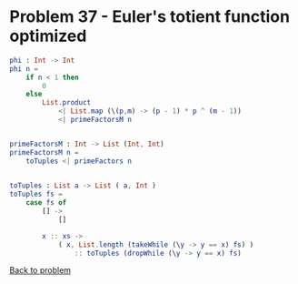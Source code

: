 # Problem 37 - Euler's totient function optimized

```elm
phi : Int -> Int 
phi n = 
    if n < 1 then 
        0   
    else
        List.product 
            <| List.map (\(p,m) -> (p - 1) * p ^ (m - 1))
            <| primeFactorsM n


primeFactorsM : Int -> List (Int, Int)
primeFactorsM n =
    toTuples <| primeFactors n 
    

toTuples : List a -> List ( a, Int )
toTuples fs =
    case fs of
        [] ->
            []

        x :: xs ->
            ( x, List.length (takeWhile (\y -> y == x) fs) )
                :: toTuples (dropWhile (\y -> y == x) fs)
```

[Back to problem](problem_37.md)